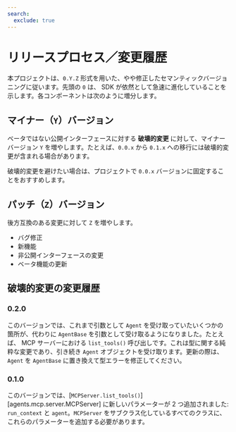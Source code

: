 ```yaml
---
search:
  exclude: true
---
```

# リリースプロセス／変更履歴

本プロジェクトは、`0.Y.Z` 形式を用いた、やや修正したセマンティックバージョニングに従います。先頭の `0` は、 SDK が依然として急速に進化していることを示します。各コンポーネントは次のように増分します。

## マイナー（`Y`）バージョン

ベータではない公開インターフェースに対する **破壊的変更** に対して、マイナーバージョン `Y` を増やします。たとえば、`0.0.x` から `0.1.x` への移行には破壊的変更が含まれる場合があります。

破壊的変更を避けたい場合は、プロジェクトで `0.0.x` バージョンに固定することをおすすめします。

## パッチ（`Z`）バージョン

後方互換のある変更に対して `Z` を増やします。

- バグ修正
- 新機能
- 非公開インターフェースの変更
- ベータ機能の更新

## 破壊的変更の変更履歴

### 0.2.0

このバージョンでは、これまで引数として `Agent` を受け取っていたいくつかの箇所が、代わりに `AgentBase` を引数として受け取るようになりました。たとえば、 MCP サーバーにおける `list_tools()` 呼び出しです。これは型に関する純粋な変更であり、引き続き `Agent` オブジェクトを受け取ります。更新の際は、`Agent` を `AgentBase` に置き換えて型エラーを修正してください。

### 0.1.0

このバージョンでは、[`MCPServer.list_tools()`][agents.mcp.server.MCPServer] に新しいパラメーターが 2 つ追加されました: `run_context` と `agent`。`MCPServer` をサブクラス化しているすべてのクラスに、これらのパラメーターを追加する必要があります。
